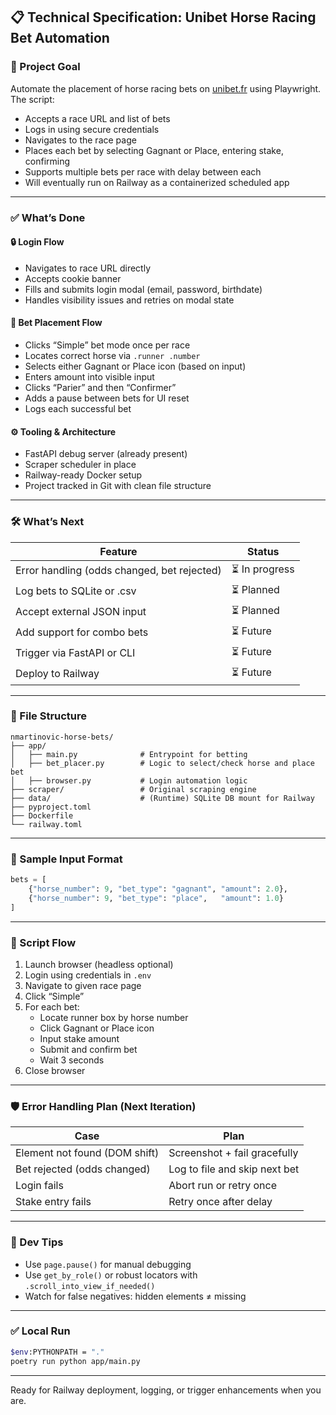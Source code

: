 ## 📋 Technical Specification: Unibet Horse Racing Bet Automation

### 🌟 Project Goal
Automate the placement of horse racing bets on [unibet.fr](https://www.unibet.fr/) using Playwright. The script:
- Accepts a race URL and list of bets
- Logs in using secure credentials
- Navigates to the race page
- Places each bet by selecting Gagnant or Place, entering stake, confirming
- Supports multiple bets per race with delay between each
- Will eventually run on Railway as a containerized scheduled app

---

### ✅ What’s Done

#### 🔒 Login Flow
- Navigates to race URL directly
- Accepts cookie banner
- Fills and submits login modal (email, password, birthdate)
- Handles visibility issues and retries on modal state

#### 🐎 Bet Placement Flow
- Clicks “Simple” bet mode once per race
- Locates correct horse via `.runner .number`
- Selects either Gagnant or Place icon (based on input)
- Enters amount into visible input
- Clicks “Parier” and then “Confirmer”
- Adds a pause between bets for UI reset
- Logs each successful bet

#### ⚙️ Tooling & Architecture
- FastAPI debug server (already present)
- Scraper scheduler in place
- Railway-ready Docker setup
- Project tracked in Git with clean file structure

---

### 🛠 What’s Next

| Feature                      | Status   |
|------------------------------|----------|
| Error handling (odds changed, bet rejected) | ⏳ In progress |
| Log bets to SQLite or .csv   | ⏳ Planned |
| Accept external JSON input   | ⏳ Planned |
| Add support for combo bets   | ⏳ Future |
| Trigger via FastAPI or CLI   | ⏳ Future |
| Deploy to Railway            | ⏳ Future |

---

### 📂 File Structure

```
nmartinovic-horse-bets/
├── app/
│   ├── main.py              # Entrypoint for betting
│   ├── bet_placer.py        # Logic to select/check horse and place bet
│   ├── browser.py           # Login automation logic
├── scraper/                 # Original scraping engine
├── data/                    # (Runtime) SQLite DB mount for Railway
├── pyproject.toml
├── Dockerfile
└── railway.toml
```

---

### 📄 Sample Input Format

```python
bets = [
    {"horse_number": 9, "bet_type": "gagnant", "amount": 2.0},
    {"horse_number": 9, "bet_type": "place",   "amount": 1.0}
]
```

---

### 🔁 Script Flow

1. Launch browser (headless optional)
2. Login using credentials in `.env`
3. Navigate to given race page
4. Click “Simple”
5. For each bet:
   - Locate runner box by horse number
   - Click Gagnant or Place icon
   - Input stake amount
   - Submit and confirm bet
   - Wait 3 seconds
6. Close browser

---

### 🛡️ Error Handling Plan (Next Iteration)

| Case                             | Plan                                  |
|----------------------------------|---------------------------------------|
| Element not found (DOM shift)    | Screenshot + fail gracefully          |
| Bet rejected (odds changed)      | Log to file and skip next bet         |
| Login fails                      | Abort run or retry once               |
| Stake entry fails                | Retry once after delay                |

---

### 🧪 Dev Tips

- Use `page.pause()` for manual debugging
- Use `get_by_role()` or robust locators with `.scroll_into_view_if_needed()`
- Watch for false negatives: hidden elements ≠ missing

---

### ✅ Local Run

```bash
$env:PYTHONPATH = "."
poetry run python app/main.py
```

---

Ready for Railway deployment, logging, or trigger enhancements when you are.